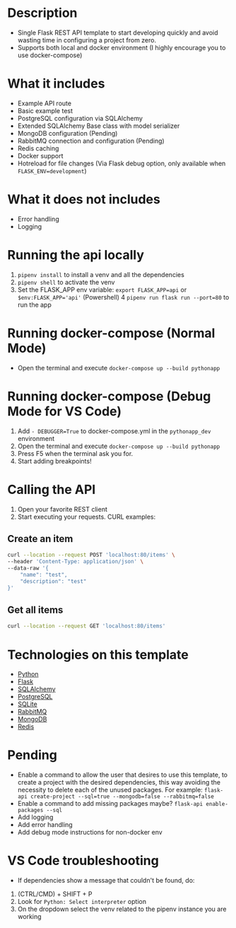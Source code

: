 # Description
* Single Flask REST API template to start developing quickly and avoid wasting time in configuring a project from zero.
* Supports both local and docker environment (I highly encourage you to use docker-compose)

# What it includes
* Example API route
* Basic example test
* PostgreSQL configuration via SQLAlchemy
* Extended SQLAlchemy Base class with model serializer
* MongoDB configuration (Pending)
* RabbitMQ connection and configuration (Pending)
* Redis caching
* Docker support
* Hotreload for file changes (Via Flask debug option, only available when `FLASK_ENV=development`)

# What it does not includes
* Error handling
* Logging

# Running the api locally
1. `pipenv install` to install a venv and all the dependencies
2. `pipenv shell` to activate the venv
3. Set the FLASK_APP env variable: `export FLASK_APP=api` or `$env:FLASK_APP='api'` (Powershell)
4 `pipenv run flask run --port=80` to run the app

# Running docker-compose (Normal Mode)
* Open the terminal and execute `docker-compose up --build pythonapp`

# Running docker-compose (Debug Mode for VS Code)
1. Add `- DEBUGGER=True` to docker-compose.yml in the `pythonapp_dev` environment 
2. Open the terminal and execute `docker-compose up --build pythonapp`
3. Press F5 when the terminal ask you for.
4. Start adding breakpoints!

# Calling the API
1. Open your favorite REST client
2. Start executing your requests. CURL examples:

## Create an item
```bash
curl --location --request POST 'localhost:80/items' \
--header 'Content-Type: application/json' \
--data-raw '{
    "name": "test",
    "description": "test"
}'
```

## Get all items
```bash
curl --location --request GET 'localhost:80/items'
```

# Technologies on this template
* [Python](https://docs.python.org/3/)
* [Flask](https://flask.palletsprojects.com/en/2.1.x/)
* [SQLAlchemy](https://www.sqlalchemy.org/)
* [PostgreSQL](https://www.postgresql.org/)
* [SQLite](https://www.sqlite.org/index.html)
* [RabbitMQ](https://www.rabbitmq.com/)
* [MongoDB](https://www.mongodb.com/)
* [Redis](https://redis.io/)

# Pending
* Enable a command to allow the user that desires to use this template, to create a project with the desired dependencies, this way avoiding the necessity to delete each of the unused packages. For example:
`flask-api create-project --sql=true --mongodb=false --rabbitmq=false`
* Enable a command to add missing packages maybe?
`flask-api enable-packages --sql`
* Add logging
* Add error handling
* Add debug mode instructions for non-docker env

# VS Code troubleshooting
* If dependencies show a message that couldn't be found, do:
1. (CTRL/CMD) + SHIFT + P
2. Look for `Python: Select interpreter` option
3. On the dropdown select the venv related to the pipenv instance you are working